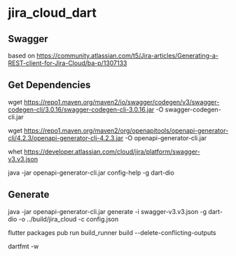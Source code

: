 # jira_cloud_dart

## Swagger 

based on https://community.atlassian.com/t5/Jira-articles/Generating-a-REST-client-for-Jira-Cloud/ba-p/1307133

## Get Dependencies

wget https://repo1.maven.org/maven2/io/swagger/codegen/v3/swagger-codegen-cli/3.0.16/swagger-codegen-cli-3.0.16.jar -O swagger-codegen-cli.jar

wget https://repo1.maven.org/maven2/org/openapitools/openapi-generator-cli/4.2.3/openapi-generator-cli-4.2.3.jar -O openapi-generator-cli.jar

whet https://developer.atlassian.com/cloud/jira/platform/swagger-v3.v3.json

java -jar openapi-generator-cli.jar config-help -g dart-dio


## Generate

java -jar openapi-generator-cli.jar generate -i swagger-v3.v3.json -g dart-dio -o ../build/jira_cloud -c config.json 

flutter packages pub run build_runner build --delete-conflicting-outputs

dartfmt -w